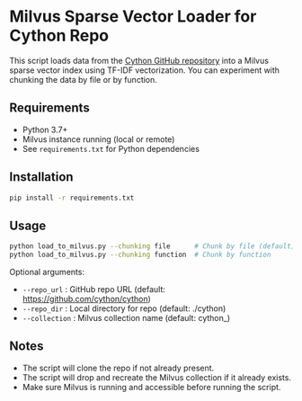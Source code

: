 # Milvus Sparse Vector Loader for Cython Repo

This script loads data from the [Cython GitHub repository](https://github.com/cython/cython) into a Milvus sparse vector index using TF-IDF vectorization. You can experiment with chunking the data by file or by function.

## Requirements

- Python 3.7+
- Milvus instance running (local or remote)
- See `requirements.txt` for Python dependencies

## Installation

```bash
pip install -r requirements.txt
```

## Usage

```bash
python load_to_milvus.py --chunking file      # Chunk by file (default)
python load_to_milvus.py --chunking function  # Chunk by function
```

Optional arguments:
- `--repo_url`   : GitHub repo URL (default: https://github.com/cython/cython)
- `--repo_dir`   : Local directory for repo (default: ./cython)
- `--collection` : Milvus collection name (default: cython_<chunking>)

## Notes
- The script will clone the repo if not already present.
- The script will drop and recreate the Milvus collection if it already exists.
- Make sure Milvus is running and accessible before running the script. 